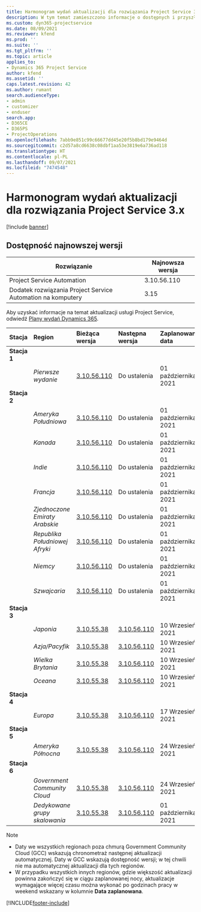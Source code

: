 ```yaml
---
title: Harmonogram wydań aktualizacji dla rozwiązania Project Service 3.x
description: W tym temat zamieszczono informacje o dostępnych i przyszłych wydaniach programu Dynamics 365 Project Service Automation.
ms.custom: dyn365-projectservice
ms.date: 08/09/2021
ms.reviewer: kfend
ms.prod: ''
ms.suite: ''
ms.tgt_pltfrm: ''
ms.topic: article
applies_to:
- Dynamics 365 Project Service
author: kfend
ms.assetid: ''
caps.latest.revision: 42
ms.author: rumant
search.audienceType:
- admin
- customizer
- enduser
search.app:
- D365CE
- D365PS
- ProjectOperations
ms.openlocfilehash: 7abb9e851c99c66677dd45e20f5b8bd179e9464d
ms.sourcegitcommit: c2d57a8cd6638c08dbf1aa53e3819e6a736ad118
ms.translationtype: HT
ms.contentlocale: pl-PL
ms.lasthandoff: 09/07/2021
ms.locfileid: "7474548"
---
```

# <a name="update-release-schedule-for-project-service-3x"></a>Harmonogram wydań aktualizacji dla rozwiązania Project Service 3.x

[!include [banner](../includes/psa-now-project-operations.md)]

## <a name="latest-version-availability"></a>Dostępność najnowszej wersji

| Rozwiązanie  | Najnowsza wersja |
|-------|----|
| Project Service Automation    | 3.10.56.110 |
| Dodatek rozwiązania Project Service Automation na komputery                | 3.15          |

Aby uzyskać informacje na temat aktualizacji usługi Project Service, odwiedź [Plany wydań Dynamics 365](/dynamics365/release-plans/). 

| Stacja  | Region | Bieżąca wersja | Następna wersja |  Zaplanowana data
| :---   | :---   | :---   | :---   |:---   |         
|<strong>Stacja 1</strong> | |  |  | |
| | <i>Pierwsze wydanie</i> | [3.10.56.110](whats-new-ur-35.md) | Do ustalenia | 01 października 2021
|<strong>Stacja 2</strong> | |  |  | |
| | <i>Ameryka Południowa</i> | [3.10.56.110](whats-new-ur-35.md) | Do ustalenia | 01 października 2021
| | <i>Kanada</i> | [3.10.56.110](whats-new-ur-35.md) | Do ustalenia | 01 października 2021
| | <i>Indie</i> | [3.10.56.110](whats-new-ur-35.md) | Do ustalenia | 01 października 2021
| | <i>Francja</i> | [3.10.56.110](whats-new-ur-35.md) | Do ustalenia | 01 października 2021
| | <i>Zjednoczone Emiraty Arabskie</i> | [3.10.56.110](whats-new-ur-35.md) | Do ustalenia | 01 października 2021
| | <i>Republika Południowej Afryki</i> | [3.10.56.110](whats-new-ur-35.md) | Do ustalenia | 01 października 2021
| | <i>Niemcy</i> | [3.10.56.110](whats-new-ur-35.md) | Do ustalenia | 01 października 2021
| | <i>Szwajcaria</i> | [3.10.56.110](whats-new-ur-35.md) | Do ustalenia | 01 października 2021
|<strong>Stacja 3</strong> | |  |  | |
| | <i>Japonia</i> | [3.10.55.38](whats-new-ur-34.md) | [3.10.56.110](whats-new-ur-35.md) | 10 Wrzesień 2021
| | <i>Azja/Pacyfik</i> | [3.10.55.38](whats-new-ur-34.md) | [3.10.56.110](whats-new-ur-35.md) | 10 Wrzesień 2021
| | <i>Wielka Brytania</i> | [3.10.55.38](whats-new-ur-34.md) | [3.10.56.110](whats-new-ur-35.md) | 10 Wrzesień 2021
| | <i>Oceana</i> | [3.10.55.38](whats-new-ur-34.md) | [3.10.56.110](whats-new-ur-35.md) | 10 Wrzesień 2021
|<strong>Stacja 4</strong> | |  |  | |
| | <i>Europa</i> | [3.10.55.38](whats-new-ur-34.md) | [3.10.56.110](whats-new-ur-35.md) | 17 Wrzesień 2021
|<strong>Stacja 5</strong> | |  |  | |
| | <i>Ameryka Północna</i> | [3.10.55.38](whats-new-ur-34.md) | [3.10.56.110](whats-new-ur-35.md) | 24 Wrzesień 2021
|<strong>Stacja 6</strong> | |  |  | |
| | <i>Government Community Cloud</i> | [3.10.55.38](whats-new-ur-34.md) | [3.10.56.110](whats-new-ur-35.md) | 24 Wrzesień 2021
| | <i>Dedykowane grupy skalowania</i> | [3.10.55.38](whats-new-ur-34.md) | [3.10.56.110](whats-new-ur-35.md) | 01 października 2021

>[!Note]
> - Daty we wszystkich regionach poza chmurą Government Community Cloud (GCC) wskazują chronometraż następnej aktualizacji automatycznej. Daty w GCC wskazują dostępność wersji; w tej chwili nie ma automatycznej aktualizacji dla tych regionów.
> - W przypadku wszystkich innych regionów, gdzie większość aktualizacji powinna zakończyć się w ciągu zaplanowanej nocy, aktualizacje wymagające więcej czasu można wykonać po godzinach pracy w weekend wskazany w kolumnie **Data zaplanowana**.


[!INCLUDE[footer-include](../includes/footer-banner.md)]
